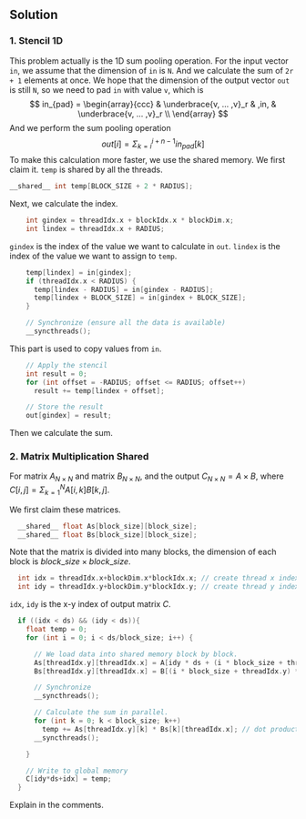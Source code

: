 <!--
 * @Author: LOTEAT
 * @Date: 2024-08-10 15:44:51
-->
## Solution

### 1. Stencil 1D
This problem actually is the 1D sum pooling operation. For the input vector `in`, we assume that the dimension of `in` is `N`. And we calculate the sum of `2r + 1` elements at once. We hope that the dimension of the output vector `out` is still `N`, so we need to pad `in` with value `v`, which is
$$
in_{pad} = 
\begin{array}{ccc}
& \underbrace{v, ... ,v}_r & ,in, & \underbrace{v, ... ,v}_r \\
\end{array}
$$
And we perform the sum pooling operation
$$
out[i] = \Sigma_{k=i}^{i+n-1}in_{pad}[k]
$$
To make this calculation more faster, we use the shared memory. We first claim it. `temp` is shared by all the threads.
```C++
__shared__ int temp[BLOCK_SIZE + 2 * RADIUS];
```
Next, we calculate the index.
```C++
    int gindex = threadIdx.x + blockIdx.x * blockDim.x;
    int lindex = threadIdx.x + RADIUS;
```
`gindex` is the index of the value we want to calculate in `out`. `lindex` is the index of the value we want to assign to `temp`.
```C++
    temp[lindex] = in[gindex];
    if (threadIdx.x < RADIUS) {
      temp[lindex - RADIUS] = in[gindex - RADIUS];
      temp[lindex + BLOCK_SIZE] = in[gindex + BLOCK_SIZE];
    }

    // Synchronize (ensure all the data is available)
    __syncthreads();
``` 
This part is used to copy values from `in`.
```C++
    // Apply the stencil
    int result = 0;
    for (int offset = -RADIUS; offset <= RADIUS; offset++)
      result += temp[lindex + offset];

    // Store the result
    out[gindex] = result;
```
Then we calculate the sum.

### 2. Matrix Multiplication Shared
For matrix $A_{N\times N}$ and matrix $B_{N\times N}$, and the output $C_{N \times N} = A \times B$, where $C[i, j] = \Sigma_{k=1}^NA[i,k]B[k,j]$.

We first claim these matrices.
```C++
  __shared__ float As[block_size][block_size];
  __shared__ float Bs[block_size][block_size];
```
Note that the matrix is divided into many blocks, the dimension of each block is $block\_size \times block\_size$. 
```C++
  int idx = threadIdx.x+blockDim.x*blockIdx.x; // create thread x index
  int idy = threadIdx.y+blockDim.y*blockIdx.y; // create thread y index
```
`idx`, `idy` is the x-y index of output matrix $C$. 
```C++
  if ((idx < ds) && (idy < ds)){
    float temp = 0;
    for (int i = 0; i < ds/block_size; i++) {

      // We load data into shared memory block by block.
      As[threadIdx.y][threadIdx.x] = A[idy * ds + (i * block_size + threadIdx.x)];
      Bs[threadIdx.y][threadIdx.x] = B[(i * block_size + threadIdx.y) * ds + idx];

      // Synchronize
      __syncthreads();

      // Calculate the sum in parallel.
      for (int k = 0; k < block_size; k++)
      	temp += As[threadIdx.y][k] * Bs[k][threadIdx.x]; // dot product of row and column
      __syncthreads();

    }

    // Write to global memory
    C[idy*ds+idx] = temp;
  }
```
Explain in the comments.